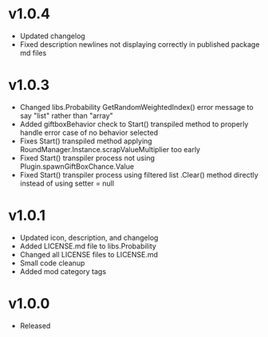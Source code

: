 # v1.0.4  
- Updated changelog  
- Fixed description newlines not displaying correctly in published package md files  
  
# v1.0.3  
- Changed libs.Probability GetRandomWeightedIndex() error message to say "list" rather than "array"
- Added giftboxBehavior check to Start() transpiled method to properly handle error case of no behavior selected
- Fixes Start() transpiled method applying RoundManager.Instance.scrapValueMultiplier too early  
- Fixed Start() transpiler process not using Plugin.spawnGiftBoxChance.Value
- Fixed Start() transpiler process using filtered list .Clear() method directly instead of using setter = null  
  
# v1.0.1  
- Updated icon, description, and changelog  
- Added LICENSE.md file to libs.Probability  
- Changed all LICENSE files to LICENSE.md  
- Small code cleanup  
- Added mod category tags  
  
# v1.0.0  
- Released  
